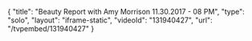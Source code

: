 {
    "title": "Beauty Report with Amy Morrison 11.30.2017 - 08 PM",
    "type": "solo",
    "layout": "iframe-static",
    "videoId": "131940427",
    "url": "\/tvpembed\/131940427"
}